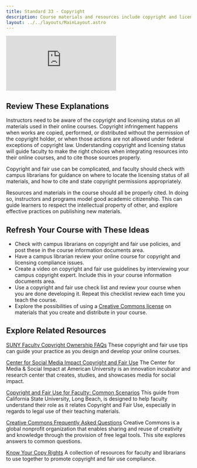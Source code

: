 ```yaml
---
title: Standard 33 - Copyright
description: Course materials and resources include copyright and licensing status, clearly stating permission to share where applicable.
layout: ../../layouts/MainLayout.astro
---
```

<iframe src="https://www.youtube.com/embed/RAzXNzLJf1A" title="YouTube video player" frameborder="0" allow="accelerometer; autoplay; clipboard-write; encrypted-media; gyroscope; picture-in-picture" allowfullscreen></iframe>

## Review These Explanations

Instructors need to be aware of the copyright and licensing status on all materials used in their online courses. Copyright infringement happens when works are copied, performed, or distributed without the permission of the copyright holder, or when those actions are not allowed under federal exceptions of copyright law. Understanding copyright and licensing status will guide faculty to make the right choices when integrating resources into their online courses, and to cite those sources properly.

Copyright and fair use can be complicated, and faculty should check with campus librarians for guidance on where to locate the licensing status of all materials, and how to cite and state copyright permissions appropriately.

Resources and materials in the course should all be properly cited. In doing so, instructors and programs model good academic citizenship. This can guide learners to respect the intellectual property of other, and explore effective practices on publishing new materials.

## Refresh Your Course with These Ideas

- Check with campus librarians on copyright and fair use policies, and post these in the course information documents area.
- Have a campus librarian review your online course for copyright and licensing compliance issues.
- Create a video on copyright and fair use guidelines by interviewing your campus copyright expert. Include this in your course information documents area.
- Use a copyright and fair use check list and review your course when you are done developing it. Repeat this checklist review each time you teach the course.
- Explore the possibilities of using a [Creative Commons license](https://creativecommons.org/) on materials that you create and distribute in your course.

## Explore Related Resources

[SUNY Faculty Copyright Ownership FAQs](https://system.suny.edu/academic-affairs/faculty/faculty-ownership/)
These copyright and fair use tips can guide your practice as you design and develop your online courses.

[Center for Social Media Impact Copyright and Fair Use](http://cmsimpact.org/program/fair-use/)
The Center for Media & Social Impact at American University is an innovation incubator and research center that creates, studies, and showcases media for social impact.

[Copyright and Fair Use for Faculty: Common Scenarios](http://csulb.libguides.com/c.php?g=39326&p=250440)
This guide from California State University, Long Beach, is designed to help faculty understand their role as it relates Copyright and Fair Use, especially in regards to legal use of their teaching materials.

[Creative Commons Frequently Asked Questions](https://creativecommons.org/faq/)
Creative Commons is a global nonprofit organization that enables sharing and reuse of creativity and knowledge through the provision of free legal tools. This site explores answers to common questions.

[Know Your Copy Rights](http://www.knowyourcopyrights.org/resources-for-teaching-faculty)
A collection of resources for faculty and librarians to use together to promote copyright and fair use compliance.